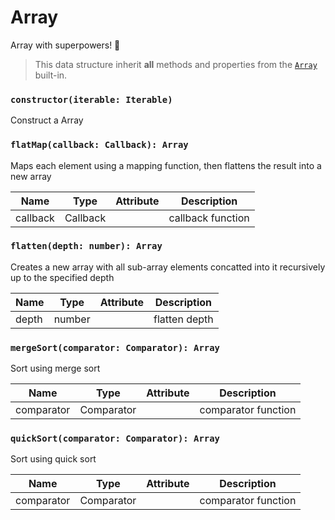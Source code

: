 # Array

Array with superpowers! 💪

> This data structure inherit **all** methods and properties from the [`Array`](https://developer.mozilla.org/en-US/docs/Web/JavaScript/Reference/Global_Objects/Array) built-in.

### `constructor(iterable: Iterable)`

Construct a Array

### `flatMap(callback: Callback): Array`

Maps each element using a mapping function, then flattens the result into a new array

| Name     | Type     | Attribute | Description       |
| -------- | -------- | --------- | ----------------- |
| callback | Callback |           | callback function |

### `flatten(depth: number): Array`

Creates a new array with all sub-array elements concatted into it recursively up to the specified depth

| Name  | Type   | Attribute | Description   |
| ----- | ------ | --------- | ------------- |
| depth | number |           | flatten depth |

### `mergeSort(comparator: Comparator): Array`

Sort using merge sort

| Name       | Type       | Attribute | Description         |
| ---------- | ---------- | --------- | ------------------- |
| comparator | Comparator |           | comparator function |

### `quickSort(comparator: Comparator): Array`

Sort using quick sort

| Name       | Type       | Attribute | Description         |
| ---------- | ---------- | --------- | ------------------- |
| comparator | Comparator |           | comparator function |
